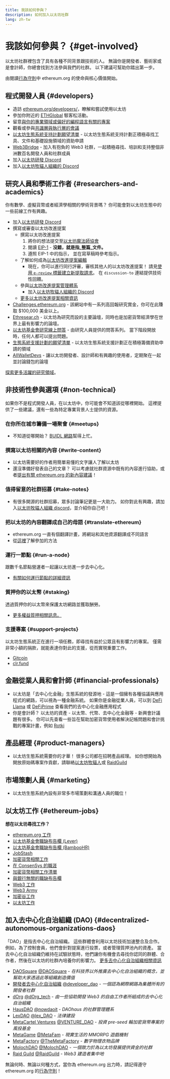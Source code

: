 ```yaml
---
title: 我該如何參與？
description: 如何加入以太坊社群
lang: zh-tw
---
```


# 我該如何參與？ {#get-involved}

以太坊社群裡包含了具有各種不同背景跟技術的人。 無論你是開發者、藝術家或是會計師，你總會找到方法參與我們的社群。 以下建議可幫助你踏出第一步。

由閱讀[行為守則](/community/code-of-conduct)中 ethereum.org 的使命與核心價值開始。

## 程式開發人員<Emoji text=":computer:" size={1} /> {#developers}

- 造訪 [ethereum.org/developers/](/developers/)，瞭解和嘗試使用以太坊
- 參加你附近的 [ETHGlobal](http://ethglobal.co/) 駭客松活動。
- 留意[與你的專業領域或偏好的編程語言有關的專案](/developers/docs/programming-languages/)
- 觀看或參與[共識層與執行層的會議](https://www.youtube.com/@EthereumProtocol/streams)
- [以太坊生態系統支持計劃願望清單](https://esp.ethereum.foundation/wishlist/) - 以太坊生態系統支持計劃正積極尋找工具、文件和基礎設施領域的資助申請
- [Web3Bridge](https://www.web3bridge.com/) - 加入有抱負的 Web3 社群，一起積極尋找、培訓和支持整個非洲數百名開發人員和社群成員
- 加入[以太坊研發 Discord](https://discord.com/invite/VmG7Uxc)
- 加入[以太坊牧貓人組織的 Discord](https://discord.com/invite/Nz6rtfJ8Cu)

## 研究人員和學術工作者 <Emoji text=":mag:" size={1} /> {#researchers-and-academics}

你有數學、虛擬貨幣或者經濟學相關的學術背景嗎？ 你可能會對以太坊生態中的一些前線工作有興趣。

- 加入[以太坊研發 Discord](https://discord.com/invite/VmG7Uxc)
- 撰寫或審查以太坊改進提案
  - 撰寫以太坊改進提案
    1. 將你的想法提交至[以太坊魔法師協會](https://ethereum-magicians.org)
    2. 閱讀 [EIP-1](https://eips.ethereum.org/EIPS/eip-1) - **沒錯，就是指_整篇_文件。**
    3. 遵照 EIP-1 中的指示， 並在寫草稿時參考指示。
  - 了解如何成為[以太坊改進提案編輯](https://eips.ethereum.org/EIPS/eip-5069)
    - 現在，你可以進行同行評審，審核其他人的以太坊改進提案！ 請見[使用 `e-review` 標籤建立新提取請求](https://github.com/ethereum/EIPs/pulls?q=is%3Apr+is%3Aopen+label%3Ae-review)。 在 `discussion-to` 連結提供技術性回饋。
  - 參與[以太坊改進提案管理體系](https://github.com/ethereum-cat-herders/EIPIP)
    - 加入[以太坊牧貓人組織的 Discord](https://discord.com/invite/Nz6rtfJ8Cu)
  - [更多以太坊改進提案相關資訊](/eips/)
- [Challenges.ethereum.org](https://challenges.ethereum.org/) - 該網站中有一系列高回報研究賞金，你可在此賺取 $100,000 美金以上。
- [Ethresear.ch](https://ethresear.ch) - 以太坊為研究而設的主要論壇，同時也是加密貨幣經濟學在世界上最有影響力的論壇。
- [以太坊基金會研究線上問答](https://old.reddit.com/r/ethereum/comments/vrx9xe/ama_we_are_ef_research_pt_8_07_july_2022) - 由研究人員提供的問答系列。 當下階段開放時，任何人都可以提出問題。
- [生態系統支援計劃的願望清單](https://esp.ethereum.foundation/wishlist/) - 以太坊生態系統支援計劃正在積極籌備資助申請的領域
- [AllWalletDevs](https://allwallet.dev) - 讓以太坊開發者、設計師和有興趣的使用者，定期聚在一起並討論錢包的論壇

[探索更多活躍的研究領域](/community/research/)。

## 非技術性參與選項 <Emoji text=":briefcase:" size={1} /> {#non-technical}

如果你不是程式開發人員，在以太坊中，你可能會不知道該從哪裡開始。 這裡提供了一些建議，還有一些為特定專業背景人士提供的資源。

### 在你所在城市籌備一場聚會 {#meetups}

- 不知道從哪開始？ [BUIDL 網路](https://consensys.net/developers/buidlnetwork/)幫得上忙。

### 撰寫以太坊相關的內容 {#write-content}

- 以太坊需要好的作者用簡單易懂的文字讓人了解以太坊
- 還沒準備好發表自己的文章？ 可以考慮就社群資源中既有的內容進行協助，或者[提出有關 ethereum.org 的新內容建議](/contributing/)！

### 值得留意的社群招募 {#take-notes}

- 有很多開源的社群招募，眾多討論筆記更是一大助力。 如你對此有興趣，請加入[以太坊牧貓人組織 discord](https://discord.com/invite/Nz6rtfJ8Cu)，並介紹你自己吧！

### 把以太坊的內容翻譯成自己的母語 {#translate-ethereum}

- ethereum.org 一直有個翻譯計畫，將網站和其他資源翻譯成不同語言
- 從[這裡](/contributing/translation-program)了解參加的方法

### 運行一節點 {#run-a-node}

跟數千名節點營運者一起讓以太坊進一步去中心化。

- [有關如何運行節點的詳細資訊](/developers/docs/nodes-and-clients/run-a-node/)

### 質押你的以太幣 {#staking}

透過質押你的以太幣來保護太坊網路並獲取酬勞。

- [更多權益質押相關訊息。](/staking/)

### 支援專案 {#support-projects}

以太坊生態系統正在進行一項任務，即尋找有益於公眾且有影響力的專案。 僅需非常小額的捐款，就能表達你對此的支援，從而實現重要工作。

- [Gitcoin](https://gitcoin.co/fund)
- [clr.fund](https://clr.fund/#/about)

## 金融從業人員和會計師<Emoji text=":chart_with_upwards_trend:" size={1} /> {#financial-professionals}

- 以太坊是「去中心化金融」生態系統的發源地 - 這是一個擁有各種協議與應用程式的網路，可以視為一種金融系統。 如果你是金融從業人員，可以到 [DeFi Llama](https://defillama.com/) 或 [DeFiPrime](https://defiprime.com) 查看我們的去中心化金融應用程式
- 你是會計師？ 以太坊的資產 - 以太幣、代幣、去中心化金融等 - 新興會計議題有很多。 你可以先查看一些旨在幫助加密貨幣使用者解決記帳問題和會計挑戰的專案計畫，例如 [Rotki](https://rotki.com/)

## 產品經理 <Emoji text=":fountain_pen:" size={1} /> {#product-managers}

- 以太坊生態系統需要你的才華！ 很多公司都在招聘產品經理。 如你想開始為開放原始碼專案作貢獻，請聯絡[以太坊牧貓人](https://discord.com/invite/Nz6rtfJ8Cu)或 [RaidGuild](https://www.raidguild.org/)

## 市場策劃人員 <Emoji text=":megaphone:" size={1} /> {#marketing}

- 以太坊生態系統內設有非常多市場策劃和溝通人員的職位！

## 以太坊工作 {#ethereum-jobs}

**想在以太坊尋找工作？**

- [ethereum.org 工作](/about/#open-jobs)
- [以太坊基金會職缺布告欄 (Lever)](https://jobs.lever.co/ethereumfoundation)
- [以太坊基金會職缺布告欄 (BambooHR)](https://ethereum.bamboohr.com/jobs/)
- [JobStash](https://jobstash.xyz)
- [加密貨幣相關工作](https://cryptocurrencyjobs.co/ethereum/)
- [在 ConsenSys 的職涯](https://consensys.net/careers/)
- [加密貨幣相關工作清單](https://cryptojobslist.com/ethereum-jobs)
- [與銀行無關的職缺布告欄](https://pallet.xyz/list/bankless/jobs)
- [Web3 工作](https://web3.career)
- [Web3 Army](https://web3army.xyz/)
- [加密谷工作](https://cryptovalley.jobs/)
- [以太坊工作](https://startup.jobs/ethereum-jobs)

## 加入去中心化自治組織 (DAO) {#decentralized-autonomous-organizations-daos}

「DAO」是指去中心化自治組織。 這些群體會利用以太坊技術加速整合及合作。 例如，為了控制會員，他們會針對提案進行投票，或者管理質押池內的資產。 當去中心化自治組織仍維持在試驗狀態時，他們讓你有機會去尋找你認同的群體、合作者，然後在以太坊的社群內培養你的影響力。 [更多去中心化自治組織相關資訊](/dao/)

- [DAOSquare](https://daosquare.io/) [@DAOSquare](https://twitter.com/DAOSquare) - _在科技界以外推廣去中心化自治組織的概念，並幫助大家透過此等組織創造價值_
- [開發者去中心化自治組織](https://www.developerdao.com/) [@developer_dao](https://twitter.com/developer_dao) - _一個認為網際網路為集體所有的開發者社群_
- [dOrg](https://dOrg.tech) [@dOrg_tech](https://twitter.com/dOrg_tech) - _由一些協助開發 Web3 的自由工作者所組成的去中心化自治組織_
- [HausDAO](https://daohaus.club) [@nowdaoit](https://twitter.com/nowdaoit) - _DAOhaus 的社群管理體系_
- [LexDAO](https://lexdao.org) [@lex_DAO](https://twitter.com/lex_DAO) - _法律建設_
- [MetaCartel Ventures](https://metacartel.xyz) [@VENTURE_DAO](https://twitter.com/VENTURE_DAO) - _投資 pre-seed 輪加密貨幣專案的風投基金_
- [MetaGame](https://metagame.wtf) [@MetaFam](https://twitter.com/MetaFam) - _現實生活的 MMORPG 遊戲機制_
- [MetaFactory](https://metafactory.ai) [@TheMetaFactory](https://twitter.com/TheMetaFactory) - _數字物理衣物品牌_
- [MolochDAO](https://molochdao.com) [@MolochDAO](https://twitter.com/MolochDAO) - _一個致力於為以太坊發展提供資金的社群_
- [Raid Guild](https://raidguild.org) [@RaidGuild](https://twitter.com/RaidGuild) - _Web3 建造者集中地_

無論何時、無論以何種方式，當你為 ethereum.org 出力時，請記得遵守 ethereum.org 的[行為守則](/community/code-of-conduct)！
